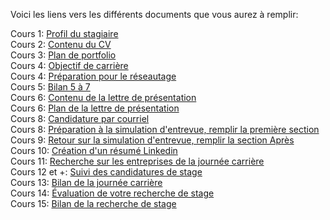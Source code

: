 Voici les liens vers les différents documents que vous aurez à remplir:     

Cours 1: [Profil du stagiaire](01_mon_profil.md)     
Cours 2: [Contenu du CV](02_contenu_cv.md)    
Cours 3: [Plan de portfolio](03_planification_portfolio.md)    
Cours 4: [Objectif de carrière](04_objectif.md)     
Cours 4: [Préparation pour le réseautage](04_preparation_entrevue.md)     
Cours 5: [Bilan 5 à 7](05_bilan_5a7.md)       
Cours 6: [Contenu de la lettre de présentation](06_contenu_lettre_presentation.md)    
Cours 6: [Plan de la lettre de présentation](06_plan_lettre_presentation.md)    
Cours 8: [Candidature par courriel](08_candidature_courriel.md)     
Cours 8: [Préparation à la simulation d'entrevue, remplir la première section](08_simulation_entrevue.md)    
Cours 9: [Retour sur la simulation d'entrevue, remplir la section Après](08_simulation_entrevue.md)    
Cours 10: [Création d'un résumé Linkedin](10_linkedin.md)    
Cours 11: [Recherche sur les entreprises de la journée carrière](11_recherche_entreprise.md)    
Cours 12 et +: [Suivi des candidatures de stage](12_suivi_candidatures_stage.md)    
Cours 13: [Bilan de la journée carrière](13_bilan_journee_carriere.md)    
Cours 14: [Évaluation de votre recherche de stage](14_evaluation_demarche.md)    
Cours 15: [Bilan de la recherche de stage](15_bilan_recherche_stage.md)     

